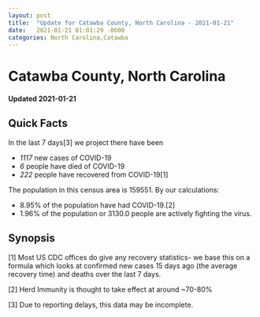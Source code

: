 ```yaml
---
layout: post
title:  "Update for Catawba County, North Carolina - 2021-01-21"
date:   2021-01-21 01:01:29 -0600
categories: North Carolina,Catawba
---
```


# Catawba County, North Carolina
#### Updated 2021-01-21

## Quick Facts

In the last 7 days[3] we project there have been
- *1117* new cases of COVID-19
- *6* people have died of COVID-19
- *222* people have recovered from COVID-19[1]

The population in this census area is 159551. By our calculations:
- 8.95% of the population have had COVID-19.[2]
- 1.96% of the population or 3130.0 people are actively fighting the virus.

## Synopsis




[1] Most US CDC offices do give any recovery statistics- we base this on a formula which looks at confirmed new cases
15 days ago (the average recovery time) and deaths over the last 7 days.

[2] Herd Immunity is thought to take effect at around ~70-80%

[3] Due to reporting delays, this data may be incomplete.
 
    